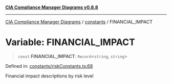 [**CIA Compliance Manager Diagrams v0.8.8**](../../README.md)

***

[CIA Compliance Manager Diagrams](../../modules.md) / [constants](../README.md) / FINANCIAL\_IMPACT

# Variable: FINANCIAL\_IMPACT

> `const` **FINANCIAL\_IMPACT**: `Record`\<`string`, `string`\>

Defined in: [constants/riskConstants.ts:68](https://github.com/Hack23/cia-compliance-manager/blob/88094f2c4c350fd10a1e440c3eab70aedd819944/src/constants/riskConstants.ts#L68)

Financial impact descriptions by risk level
